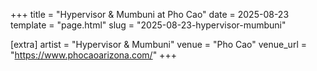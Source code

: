 +++
title = "Hypervisor & Mumbuni at Pho Cao"
date = 2025-08-23
template = "page.html"
slug = "2025-08-23-hypervisor-mumbuni"

[extra]
artist = "Hypervisor & Mumbuni"
venue = "Pho Cao"
venue_url = "https://www.phocaoarizona.com/"
+++
